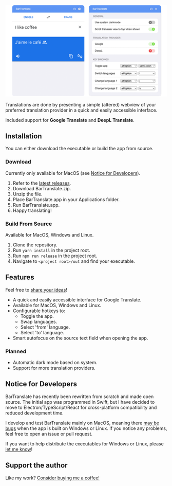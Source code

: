 <link rel="stylesheet" href="assets/css/style.css">

<p align="center">
    <img src="assets/images/interface-snapshot.png" alt="BarTranslate interface snapshot" max-height="500"/>
</p>

Translations are done by presenting a simple (altered) webview of your preferred translation provider in a quick and
easily accessible interface.

Included support for **Google Translate** and **DeepL Translate**.

##  Installation

You can either download the executable or build the app from source.

### Download

Currently only available for MacOS (see [Notice for Developers](#notice-for-developers)).

1. Refer to the [latest releases](https://github.com/ThijmenDam/BarTranslate/releases).
2. Download BarTranslate.zip.
3. Unzip the file.
4. Place BarTranslate.app in your Applications folder.
5. Run BarTranslate.app.
6. Happy translating!

### Build From Source

Available for MacOS, Windows and Linux.

1. Clone the repository.
2. Run `yarn install` in the project root.
3. Run `npm run release` in the project root.
4. Navigate to `<project root>/out` and find your executable.

## Features

Feel free to [share your ideas](https://github.com/ThijmenDam/BarTranslate/discussions)!

* A quick and easily accessible interface for Google Translate.
* Available for MacOS, Windows and Linux.
* Configurable hotkeys to:
  * Toggle the app.
  * Swap languages.
  * Select 'from' language.
  * Select 'to' language.
* Smart autofocus on the source text field when opening the app.

### Planned

* Automatic dark mode based on system.
* Support for more translation providers.

## Notice for Developers

BarTranslate has recently been rewritten from scratch and made open source.
The initial app was programmed in Swift, but I have decided to move to Electron/TypeScript/React
for cross-platform compatibility and reduced development time.

I develop and test BarTranslate mainly on MacOS, meaning there <ins>may be bugs</ins>
when the app is built on Windows or Linux. If you notice any problems, feel free to open an issue or pull request.

If you want to help distribute the executables for Windows or Linux, please [let me
know](https://github.com/ThijmenDam/BarTranslate/discussions)!


## Support the author
Like my work? [Consider buying me a coffee!](https://github.com/sponsors/ThijmenDam)
